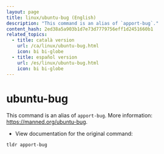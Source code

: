 ```yaml
---
layout: page
title: linux/ubuntu-bug (English)
description: "This command is an alias of `apport-bug`."
content_hash: 2ed38a5a903b1d7e73d7779756eff1d2451660b1
related_topics:
  - title: català version
    url: /ca/linux/ubuntu-bug.html
    icon: bi bi-globe
  - title: español version
    url: /es/linux/ubuntu-bug.html
    icon: bi bi-globe
---
```

# ubuntu-bug

This command is an alias of `apport-bug`.
More information: <https://manned.org/ubuntu-bug>.

- View documentation for the original command:

`tldr apport-bug`
